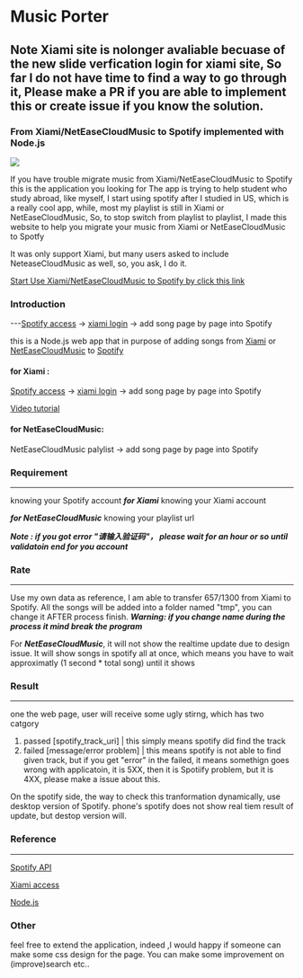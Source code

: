 # Music Porter

## Note Xiami site is nolonger avaliable becuase of the new slide verfication login for xiami site, So far I do not have time to find a way to go through it, Please make a PR if you are able to implement this or create issue if you know the solution.

### From Xiami/NetEaseCloudMusic to Spotify implemented with Node.js

![](https://upload-images.jianshu.io/upload_images/4457561-ef588ad60e2dae00.png)

If you have trouble migrate music from Xiami/NetEaseCloudMusic to Spotify
this is the application you looking for
The app is trying to help student who study abroad, like myself, I start using spotify after I studied in US,
which is a really cool app, while, most my playlist is still in Xiami or NetEaseCloudMusic, So, to stop switch from
playlist to playlist, I made this website to help you migrate your music from Xiami or NetEaseCloudMusic to Spotfy

It was only support Xiami, but many users asked to include NeteaseCloudMusic as well, so, you ask, I do it.

[Start Use Xiami/NetEaseCloudMusic to Spotify by click this link](https://still-brushlands-47642.herokuapp.com/)

### Introduction

---[Spotify access](https://developer.spotify.com/web-api/authorization-guide/) -> [xiami login](http://www.xiami.com/) -> add song page by page into Spotify

this is a Node.js web app that in purpose of adding songs from [Xiami](https://www.xiami.com) or [NetEaseCloudMusic](https://music.163.com/) to [Spotify](www.spotify.com)

#### for Xiami :

[Spotify access](https://developer.spotify.com/web-api/authorization-guide/) -> [xiami login](http://www.xiami.com/) -> add song page by page into Spotify

[Video tutorial](https://youtu.be/gtFL4aW6IWc)

#### for NetEaseCloudMusic:

NetEaseCloudMusic palylist -> add song page by page into Spotify

### Requirement

---

knowing your Spotify account
**_for Xiami_**
knowing your Xiami account

**_for NetEaseCloudMusic_**
knowing your playlist url

**_Note : if you got error "请输入验证码"， please wait for an hour or so until validatoin end for you account_**

### Rate

---

Use my own data as reference, I am able to transfer 657/1300 from Xiami to Spotify.
All the songs will be added into a folder named "tmp", you can change it AFTER process finish.
**_Warning: if you change name during the process it mind break the program_**

For **_NetEaseCloudMusic_**, it will not show the realtime update due to design issue.
It will show songs in spotify all at once, which means you have to wait approximatly (1 second \* total song) until it shows

### Result

---

one the web page, user will receive some ugly stirng, which has two catgory

1. passed [spotify_track_uri] | this simply means spotify did find the track
2. failed [message/error problem] | this means spotify is not able to find given track, but if you get "error" in the failed, it means somethign goes wrong with applicatoin, it is 5XX, then it is Spotiify problem, but it is 4XX, please make a issue about this.

On the spotify side, the way to check this tranformation dynamically, use desktop version of Spotify. phone's spotify does not show real tiem result of update, but destop version will.

### Reference

---

[Spotify API](https://developer.spotify.com/web-api/)

[Xiami access](https://github.com/ovo4096/node-xiami-api/blob/master/src/crawler.js)

[Node.js](https://nodejs.org/en/)

### Other

feel free to extend the application, indeed ,I would happy if someone can make some css design for the page.
You can make some improvement on (improve)search etc..
